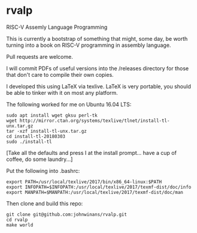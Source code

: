 # rvalp

RISC-V Assemly Language Programming

This is currently a bootstrap of something that might, some day, be worth 
turning into a book on RISC-V programming in assembly language.

Pull requests are welcome.

I will commit PDFs of useful versions into the /releases directory for those 
that don't care to compile their own copies.

I developed this using LaTeX via texlive.  LaTeX is very portable, you should 
be able to tinker with it on most any platform.  

The following worked for me on Ubuntu 16.04 LTS:

    sudo apt install wget gksu perl-tk
    wget http://mirror.ctan.org/systems/texlive/tlnet/install-tl-unx.tar.gz
    tar -xzf install-tl-unx.tar.gz
    cd install-tl-20180303
    sudo ./install-tl

[Take all the defaults and press I at the install prompt... have a cup of 
coffee, do some laundry...]

Put the following into .bashrc:

    export PATH=/usr/local/texlive/2017/bin/x86_64-linux:$PATH    
    export INFOPATH=$INFOPATH:/usr/local/texlive/2017/texmf-dist/doc/info
    export MANPATH=$MANPATH:/usr/local/texlive/2017/texmf-dist/doc/man

Then clone and build this repo:

    git clone git@github.com:johnwinans/rvalp.git
    cd rvalp
    make world
